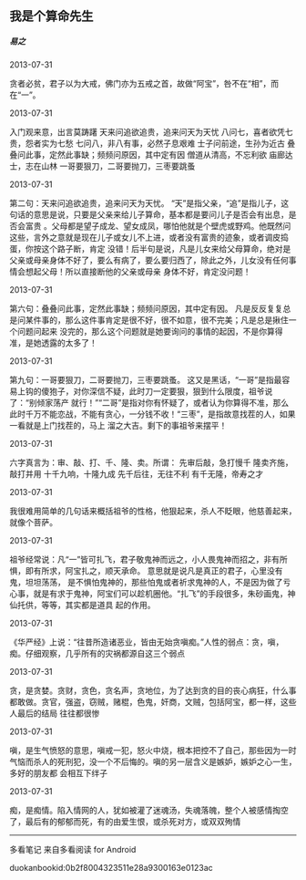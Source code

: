 ## 我是个算命先生

##### 易之

  

2013-07-31

贪者必贫，君子以为大戒，佛门亦为五戒之首，故做“阿宝”，咎不在“相”，而在“一”。

  

2013-07-31

入门观来意，出言莫踌躇 天来问追欲追贵，追来问天为天忧 八问七，喜者欲凭七贵，怨者实为七愁 七问八，非八有事，必然子息艰难 士子问前途，生孙为近古
叠叠问此事，定然此事缺；频频问原因，其中定有因 僧道从清高，不忘利欲 庙廊达士，志在山林 一哥要狠刀，二哥要抛刀，三枣要跳蚤

  

2013-07-31

第二句：天来问追欲追贵，追来问天为天忧。 “天”是指父亲，“追”是指儿子，这句话的意思是说，只要是父亲来给儿子算命，基本都是要问儿子是否会有出息，是否会富贵
。父母都是望子成龙、望女成凤，哪怕他就是个壁虎或野鸡。他既然问这些，言外之意就是现在儿子或女儿不上进，或者没有富贵的迹象，或者调皮捣蛋，你按这个路子断，肯定
没错！后半句是说，凡是儿女来给父母算命，绝对是父亲或母亲身体不好了，要么有病了，要么要归西了，除此之外，儿女没有任何事情会想起父母！所以直接断他的父亲或母亲
身体不好，肯定没问题！

  

2013-07-31

第六句：叠叠问此事，定然此事缺；频频问原因，其中定有因。 凡是反反复复总是问某件事的，那么这件事肯定是很不好，很不如意，很不完美；凡是总是揪住一个问题问起来
没完的，那么这个问题就是她要询问的事情的起因，不是你算得准，是她透露的太多了！

  

2013-07-31

第九句：一哥要狠刀，二哥要抛刀，三枣要跳蚤。 这又是黑话，“一哥”是指最容易上钩的傻狍子，对你深信不疑，此时刀一定要狠，狠到什么限度，祖爷说了：“别倾家荡产
就行！”“二哥”是指对你有怀疑了，或者认为你算得不准，那么此时千万不能恋战，不能有贪心，一分钱不收！“三枣”，是指故意找茬的人，如果一看就是上门找茬的，马上
溜之大吉。剩下的事祖爷来摆平！

  

2013-07-31

六字真言为：审、敲、打、千、隆、卖。所谓： 先审后敲，急打慢千 隆卖齐施，敲打并用 十千九响，十隆九成 先千后往，无往不利 有千无隆，帝寿之才

  

2013-07-31

我很难用简单的几句话来概括祖爷的性格，他狠起来，杀人不眨眼，他慈善起来，就像个菩萨。

  

2013-07-31

祖爷经常说：凡“一”皆可扎飞，君子敬鬼神而远之，小人畏鬼神而招之，非有所惧，即有所求，阿宝扎之，顺天承命。 意思就是说凡是真正的君子，心里没有鬼，坦坦荡荡，
是不惧怕鬼神的，那些怕鬼或者祈求鬼神的人，不是因为做了亏心事，就是有求于鬼神，阿宝们可以趁机圈他。“扎飞”的手段很多，朱砂画鬼，神仙托供，等等，其实都是道具
起的作用。

  

2013-07-31

《华严经》上说：“往昔所造诸恶业，皆由无始贪嗔痴。”人性的弱点：贪，嗔，痴。仔细观察，几乎所有的灾祸都源自这三个弱点

  

2013-07-31

贪，是贪婪。贪财，贪色，贪名声，贪地位，为了达到贪的目的丧心病狂，什么事都敢做。贪官，强盗，窃贼，赌棍，色鬼，奸商，文贼，包括阿宝，都一样，这些人最后的结局
往往都很惨

  

2013-07-31

嗔，是生气愤怒的意思，嗔戒一犯，怒火中烧，根本把控不了自己，那些因为一时气恼而杀人的死刑犯，没一个不后悔的。嗔的另一层含义是嫉妒，嫉妒之心一生，多好的朋友都
会相互下绊子

  

2013-07-31

痴，是痴情。陷入情网的人，犹如被灌了迷魂汤，失魂落魄，整个人被感情掏空了，最后有的郁郁而死，有的由爱生恨，或杀死对方，或双双殉情

* * *

多看笔记 来自多看阅读 for Android

duokanbookid:0b2f8004323511e28a9300163e0123ac

